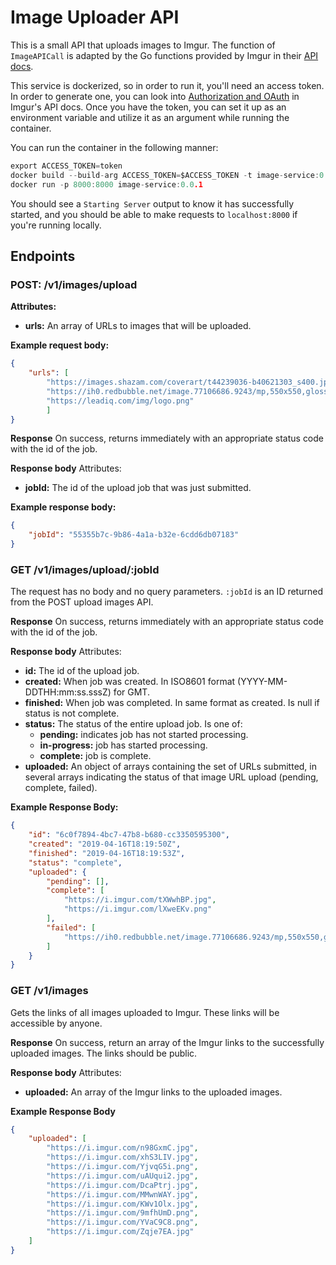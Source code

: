 # Image Uploader API

This is a small API that uploads images to Imgur. The function of `ImageAPICall` is adapted by the Go functions provided by Imgur in their [API docs](https://apidocs.imgur.com/).

This service is dockerized, so in order to run it, you'll need an access token. In order to generate one, you can look into [Authorization and OAuth](https://apidocs.imgur.com/#authorization-and-oauth) in Imgur's API docs. Once you have the token, you can set it up as an environment variable and utilize it as an argument while running the container.

You can run the container in the following manner:
```Go
export ACCESS_TOKEN=token
docker build --build-arg ACCESS_TOKEN=$ACCESS_TOKEN -t image-service:0.0.1 .
docker run -p 8000:8000 image-service:0.0.1 
```

You should see a `Starting Server` output to know it has successfully started, and you should be able to make requests to `localhost:8000` if you're running locally.

## Endpoints

### POST: /v1/images/upload
**Attributes:**
- **urls:** An array of URLs to images that will be uploaded. 

**Example request body:**

```JSON
{
	"urls": [
		"https://images.shazam.com/coverart/t44239036-b40621303_s400.jpg",
		"https://ih0.redbubble.net/image.77106686.9243/mp,550x550,gloss,ffffff,t.3.sssjpg",
		"https://leadiq.com/img/logo.png"
		]
}
```

**Response**
On success, returns immediately with an appropriate status code with the id of the job.

**Response body**
Attributes:
- **jobId:** The id of the upload job that was just submitted.

**Example response body:**
```JSON
{ 
	"jobId": "55355b7c-9b86-4a1a-b32e-6cdd6db07183" 
}
```

### GET /v1/images/upload/:jobId

The request has no body and no query parameters. `:jobId` is an ID returned from the POST upload images API.

**Response**
On success, returns immediately with an appropriate status code with the id of the job.

**Response body**
Attributes:
- **id:** The id of the upload job.
- **created:** When job was created. In ISO8601 format (YYYY-MM-DDTHH:mm:ss.sssZ) for GMT.
- **finished:** When job was completed. In same format as created. Is null​ if status is not complete.
- **status:** The status of the entire upload job. Is one of:
	- **pending:** indicates job has not started processing.
	- **in-progress:** job has started processing.
	- **complete:** job is complete.
- **uploaded:** An object of arrays containing the set of URLs submitted, in several arrays indicating the status of that image URL upload (pending, complete, failed).

**Example Response Body:**
```JSON
{
    "id": "6c0f7894-4bc7-47b8-b680-cc3350595300",
    "created": "2019-04-16T18:19:50Z",
    "finished": "2019-04-16T18:19:53Z",
    "status": "complete",
    "uploaded": {
        "pending": [],
        "complete": [
            "https://i.imgur.com/tXWwhBP.jpg",
            "https://i.imgur.com/lXweEKv.png"
        ],
        "failed": [
            "https://ih0.redbubble.net/image.77106686.9243/mp,550x550,gloss,ffffff,t.3.sssjpg"
        ]
    }
}
```

### GET /v1/images
Gets the links of all images uploaded to Imgur. These links will be accessible by anyone.

**Response**
On success, return an array of the Imgur links to the successfully uploaded images. The links should be public.

**Response body**
Attributes:
- **uploaded:** An array of the Imgur links to the uploaded images.

**Example Response Body**
```JSON
{
    "uploaded": [
        "https://i.imgur.com/n98GxmC.jpg",
        "https://i.imgur.com/xhS3LIV.jpg",
        "https://i.imgur.com/YjvqG5i.png",
        "https://i.imgur.com/uAUqui2.jpg",
        "https://i.imgur.com/DcaPtrj.jpg",
        "https://i.imgur.com/MMwnWAY.jpg",
        "https://i.imgur.com/KWv1Olx.jpg",
        "https://i.imgur.com/9mfhUmD.png",
        "https://i.imgur.com/YVaC9C8.png",
        "https://i.imgur.com/Zqje7EA.jpg"
    ]
}
```

